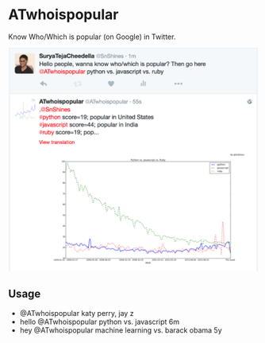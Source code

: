 # ATwhoispopular

Know Who/Which is popular (on Google) in Twitter.

![Alt text](/preview_1.png?raw=true)

## Usage
* @ATwhoispopular katy perry, jay z
* hello @ATwhoispopular python vs. javascript 6m
* hey @ATwhoispopular machine learning vs. barack obama 5y
